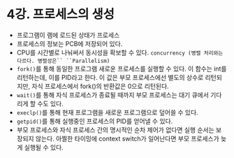 # 4강. 프로세스의 생성

* 프로그램이 램에 로드된 상태가 프로세스
* 프로세스의 정보는 PCB에 저장되어 있다.
* CPU를 시간별로 나눠써서 동시성을 확보할 수 있다. `concurrency (병렬 처리와는 다르다. 병렬성은`` ``Parallelism)`
* `fork()`를 통해 동일한 프로그램 새로운 프로세스를 실행할 수 있다. 이 함수는 int를 리턴하는데, 이를 PID라고 한다. 이 값은 부모 프로세스에선 별도의 상수로 리턴되지만, 자식 프로세스에서 fork()의 반환값은 0으로 리턴된다.
* `wait()`를 통해 자식 프로세스가 종료될 때까지 부모 프로세스는 대기 큐에서 기다리게 할 수도 있다.
* `execlp()`를 통해 현재 프로그램을 새로운 프로그램으로 덮어쓸 수 있다.
* `getpid()`를 통해 실행중인 프로세스의 PID를 얻어낼 수 있다.
* 부모 프로세스와 자식 프로세스 간의 명시적인 순차 제어가 없다면 실행 순서는 보장되지 않는다. 아찔한 타이밍에 context switch가 일어난다면 부모 프로세스가 늦게 실행될 수 있다.
